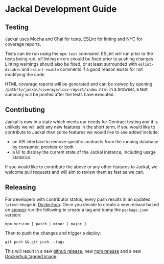 # Jackal Development Guide

## Testing

Jackal uses [Mocha](https://mochajs.org/) and [Chai](http://chaijs.com/) for tests, [ESLint](http://eslint.org/) for linting and [NYC](https://github.com/istanbuljs/nyc) for coverage reports.

Tests can be run using the `npm test` command. ESLint will run prior to the tests being run, _all_ linting errors should be fixed prior to pushing changes. Linting warnings should also be fixed, or at least surrounded with `eslint-disable` and `eslint-enable` comments if a good reason exists for not modifying the code.

HTML coverage reports will be generated and can be viewed by opening `/path/to/jackal/coverage/lcov-report/index.html` in a browser, a text summary will be printed after the tests have executed.

## Contributing

Jackal is now in a state which meets our needs for Contract testing and it is unlikely we will add any new features in the short term, if you would like to contribute to Jackal then some features we would like to see added include:

- an API interface to remove specific contracts from the running database by consumer, provider or both
- a UI to display the current state of the Jackal instance, including usage statistics

If you would like to contribute the above or any other features to Jackal, we welcome pull requests and will aim to review them as fast as we can.

## Releasing

For developers with contributor status, every push results in an updated `latest` image in [Dockerhub](https://hub.docker.com/r/findmypast/jackal/). Once you decide to create a new release based on [semver](http://semver.org/) run the following to create a tag and bump the `package.json` version:

```
npm version [ patch | minor | major ]
```

Then to push the changes and trigger a deploy:

```
git push && git push --tags
```

This will result in a new [github release](https://github.com/findmypast-oss/jackal/releases), new [npm release](https://www.npmjs.com/package/jackal) and a new [Dockerhub tagged image](https://hub.docker.com/r/findmypast/jackal/tags/).
